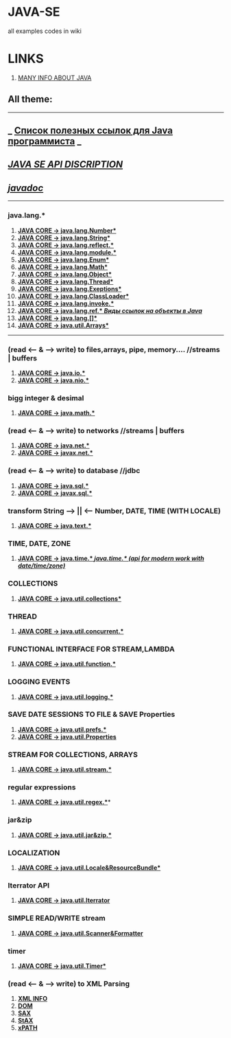 # JAVA-SE
all examples codes in wiki
# LINKS
1. [MANY  INFO ABOUT JAVA](https://www.geeksforgeeks.org/java/)
## All theme:
***
## **_ [Список полезных ссылок для Java программиста](https://github.com/Vedenin/useful-java-links/blob/master/link-rus/readme.md) _**
## **_[JAVA SE API DISCRIPTION](https://github.com/shegdaMM/JAVA-SE/wiki/JAVA-SE-API-DISCRIPTION)_**
## **_[javadoc](https://github.com/shegdaMM/JAVA-SE/wiki/documentation)_**

***
### java.lang.*
1. **[JAVA CORE -> java.lang.Number*](https://github.com/shegdaMM/JAVA-SE/wiki/JAVA-CORE----java.lang.Number*)**
1. **[JAVA CORE -> java.lang.String*](https://github.com/shegdaMM/JAVA-SE/wiki/JAVA-CORE----java.lang.String*)**
1. **[JAVA CORE -> java.lang.reflect.*](https://github.com/shegdaMM/JAVA-SE/wiki/JAVA-CORE----java.lang.reflect.*)**
1. **[JAVA CORE -> java.lang.module.*](https://github.com/shegdaMM/JAVA-SE/wiki/JAVA-CORE----java.lang.module.)**
1. **[JAVA CORE -> java.lang.Enum*](https://github.com/shegdaMM/JAVA-SE/wiki/JAVA-CORE----java.lang.Enum)**
1. **[JAVA CORE -> java.lang.Math*](https://github.com/shegdaMM/JAVA-SE/wiki/JAVA-CORE----java.lang.Math)**
1. **[JAVA CORE -> java.lang.Object*](https://github.com/shegdaMM/JAVA-SE/wiki/JAVA-CORE----java.lang.Object)**
1. **[JAVA CORE -> java.lang.Thread*](https://github.com/shegdaMM/JAVA-SE/wiki/JAVA-CORE----java.lang.Thread)**
1. **[JAVA CORE -> java.lang.Exeptions*](https://github.com/shegdaMM/JAVA-SE/wiki/JAVA-CORE----java.lang.Exeptions)**
1. **[JAVA CORE -> java.lang.ClassLoader*](https://github.com/shegdaMM/JAVA-SE/wiki/JAVA-CORE----java.lang.ClassLoader)**
1. **[JAVA CORE -> java.lang.invoke.*](https://github.com/shegdaMM/JAVA-SE/wiki/JAVA-CORE----java.lang.invoke)**
1. **[JAVA CORE -> java.lang.ref.* _Виды ссылок на объекты в Java_](https://github.com/shegdaMM/JAVA-SE/issues/1)**
1. **[JAVA CORE -> java.lang.[]*](https://github.com/shegdaMM/JAVA-SE/wiki/JAVA-CORE----java.lang.%5B%5D)**
1. **[JAVA CORE -> java.util.Arrays*](https://github.com/shegdaMM/JAVA-SE/wiki/JAVA-CORE----java.util.Arrays)**
***
### (read <-- & --> write) to files,arrays, pipe, memory....  //streams | buffers
1. **[JAVA CORE -> java.io.*](https://github.com/shegdaMM/JAVA-SE/wiki/JAVA-CORE----java.io.*)**
1. **[JAVA CORE -> java.nio.*](https://github.com/shegdaMM/JAVA-SE/wiki/JAVA-CORE----java.nio.*)**
### bigg integer & desimal
1. **[JAVA CORE -> java.math.*](https://github.com/shegdaMM/JAVA-SE/wiki/JAVA-CORE----java.math.*)**
### (read <-- & --> write) to networks  //streams | buffers
1. **[JAVA CORE -> java.net.*](https://github.com/shegdaMM/JAVA-SE/wiki/JAVA-CORE----java.net.*)**
1. **[JAVA CORE -> javax.net.*](https://github.com/shegdaMM/JAVA-SE/wiki/JAVA-CORE----javax.net.*)**
### (read <-- & --> write) to database  //jdbc
1. **[JAVA CORE -> java.sql.*](https://github.com/shegdaMM/JAVA-SE/wiki/JAVA-CORE----java.sql.*)**
1. **[JAVA CORE -> javax.sql.*](https://github.com/shegdaMM/JAVA-SE/wiki/JAVA-CORE----javax.sql.*)**
### transform String --> || <-- Number, DATE, TIME (WITH LOCALE)
1. **[JAVA CORE -> java.text.*](https://github.com/shegdaMM/JAVA-SE/wiki/JAVA-CORE----java.text.*)**
### TIME, DATE, ZONE
1. **[JAVA CORE -> java.time.* _java.time.* (api for modern work with date/time/zone)_](https://github.com/shegdaMM/JAVA-SE/issues/2)**
### COLLECTIONS
1. **[JAVA CORE -> java.util.collections*](https://github.com/shegdaMM/JAVA-SE/wiki/JAVA-CORE----java.util.collections)**
### THREAD
1. **[JAVA CORE -> java.util.concurrent.*](https://github.com/shegdaMM/JAVA-SE/wiki/JAVA-CORE----java.util.concurrent.*)**
### FUNCTIONAL INTERFACE FOR STREAM,LAMBDA
1. **[JAVA CORE -> java.util.function.*](https://github.com/shegdaMM/JAVA-SE/wiki/JAVA-CORE----java.util.function.*)**
### LOGGING EVENTS
1. **[JAVA CORE -> java.util.logging.*](https://github.com/shegdaMM/JAVA-SE/wiki/JAVA-CORE----java.util.logging.*)**
### SAVE DATE SESSIONS TO FILE  &  SAVE Properties 
1. **[JAVA CORE -> java.util.prefs.*](https://github.com/shegdaMM/JAVA-SE/wiki/JAVA-CORE----java.util.prefs.*)**
1. **[JAVA CORE -> java.util.Properties](https://github.com/shegdaMM/JAVA-SE/wiki/JAVA-CORE----java.util.Properties)**
### STREAM FOR COLLECTIONS, ARRAYS
1. **[JAVA CORE -> java.util.stream.*](https://github.com/shegdaMM/JAVA-SE/wiki/JAVA-CORE----java.util.stream.*)**
### regular expressions
1. **[JAVA CORE -> java.util.regex.*](https://github.com/shegdaMM/JAVA-SE/wiki/JAVA-CORE----java.util.regex.*)***
### jar&zip
1. **[JAVA CORE -> java.util.jar&zip.*](https://github.com/shegdaMM/JAVA-SE/wiki/JAVA-CORE----java.util.jar&zip.*)**
### LOCALIZATION 
1. **[JAVA CORE -> java.util.Locale&ResourceBundle*](https://github.com/shegdaMM/JAVA-SE/wiki/JAVA-CORE----java.util.Locale&ResourceBundle)**
### Iterrator API
1. **[JAVA CORE -> java.util.Iterrator](https://github.com/shegdaMM/JAVA-SE/wiki/JAVA-CORE----java.util.Iterrator)**
### SIMPLE READ/WRITE stream
1. **[JAVA CORE -> java.util.Scanner&Formatter](https://github.com/shegdaMM/JAVA-SE/wiki/JAVA-CORE----java.util.Scanner&Formatter)**
### timer
1. **[JAVA CORE -> java.util.Timer*](https://github.com/shegdaMM/JAVA-SE/wiki/JAVA-CORE----java.util.Timer)**
### (read <-- & --> write) to XML Parsing
1. **[XML INFO](https://github.com/shegdaMM/JAVA-SE/wiki/XML-INFO)**  
1. **[DOM](https://github.com/shegdaMM/JAVA-SE/wiki/DOM)**
1. **[SAX](https://github.com/shegdaMM/JAVA-SE/wiki/SAX)**
1. **[StAX](https://github.com/shegdaMM/JAVA-SE/wiki/StAX)**
1. **[xPATH](https://github.com/shegdaMM/JAVA-SE/wiki/xPATH)**
